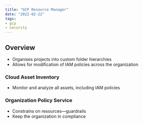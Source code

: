 ```yaml
---
title: "GCP Resource Manager"
date: "2022-02-22"
tags:
- gcp
- security
---
```


## Overview

- Organises projects into custom folder hierarchies
- Allows for modification of IAM policies across the organization

### Cloud Asset Inventory

- Monitor and analyze all assets, including IAM policies

### Organization Policy Service

- Constrains on resources—guardrails
- Keep the organization in compliance
